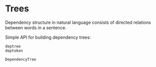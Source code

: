 # Trees

Dependency structure in natural language consists of directed relations between words in a sentence.

Simple API for building dependency trees:

```@docs
deptree
deptoken
```

```@docs
DependencyTree
```

